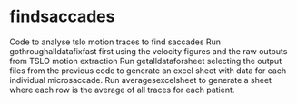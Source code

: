 # findsaccades
Code to analyse tslo motion traces to find saccades
Run gothroughalldatafixfast first using the velocity figures and the raw outputs from TSLO motion extraction
Run getalldataforsheet selecting the output files from the previous code to generate an excel sheet with data for each individual microsaccade.
Run averagesexcelsheet to generate a sheet where each row is the average of all traces for each patient. 
